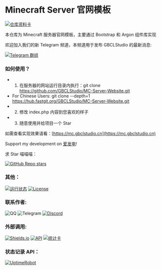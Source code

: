# Minecraft Server 官网模板
[![仓库资料卡](https://github-readme-stats.vercel.app/api/pin/?username=GBCLStudio&repo=MC-Server-Website&theme=default_repocard&show_owner=true)](https://github.com/GBCLStudio/MC-Server-Website)

本仓库为 Minecraft 服务器官网模板，主要通过 Bootstrap 和 Argon 组件库实现

欢迎加入我们的新 Telegram 频道，本频道用于发布 GBCLStudio 的最新消息:

[![Telegram  群组](https://img.shields.io/static/v1?label=%E6%9B%B4%E6%96%B0%E8%B5%84%E8%AE%AF&message=GBCLStudio%27s%20Update%20information&color=blue&style=for-the-badge&labelColor=green&logo=telegram)](https://t.me/gbclstudio_news)

### 如何使用？

- 1. 在服务器的网站运行目录内执行：git clone https://github.com/GBCLStudio/MC-Server-Website.git
- For Chinese Users: git clone --depth=1 https://hub.fastgit.org/GBCLStudio/MC-Server-Website.git 
- 2. 修改 index.php 内容到您喜欢的样子
- 3. 随意使用并给项目一个 Star

如需查看实现效果请看：[https://mc.gbclstudio.cn](https://mc.gbclstudio.cn)

Support my development on [爱发电](https://afdian.net/@GBCLStudio)!

求 Star 喵喵喵：

[![GitHub Repo stars](https://img.shields.io/github/stars/GBCLStudio/MC-Server-Website?label=%E6%9C%AC%E4%BB%93%E5%BA%93%20Star%20%E6%95%B0&logo=Github&color=orange&style=for-the-badge&labelColor=blue)](https://github.com/GBCLStudio/MC-Server-Website)

### 其他：

   [![运行状态](https://img.shields.io/website?down_color=red&labelColor=blue&down_message=Offline%20%7C%20%E4%B8%8B%E7%BA%BF&label=DEMO%20%E6%BC%94%E7%A4%BA%E9%A1%B5%E8%BF%90%E8%A1%8C%E7%8A%B6%E6%80%81&style=for-the-badge&up_color=green&up_message=Online%20%7C%20%E5%9C%A8%E7%BA%BF&url=https://mc.gbclstudio.cn)](https://mc.gbclstudio.cn)   [![License](https://img.shields.io/github/license/GBCLStudio/MC-Server-Website?color=orange&labelColor=blue&label=%E6%88%91%E4%BB%AC%E6%AD%A3%E5%9C%A8%E4%BD%BF%E7%94%A8&logo=GNU&style=for-the-badge)](https://www.gnu.org/licenses/gpl-3.0.html)

### 联系作者:

   ![QQ](https://img.shields.io/static/v1?label=%E8%85%BE%E8%AE%AF%20QQ&message=3175992523&color=orange&style=for-the-badge&labelColor=blue&logoColor=black&logo=Tencent%20QQ)   ![Telegram](https://img.shields.io/static/v1?label=Telegram&message=@Gong_cx&color=blue&style=for-the-badge&labelColor=green&logo=telegram)   [![Discord](https://img.shields.io/discord/879563083616489502?label=Discord%20%E6%9C%8D%E5%8A%A1%E5%99%A8&logo=discord&style=for-the-badge)](https://discord.com/channels/879563083616489502/)

### 外部调用:

   [![Shields.io](https://img.shields.io/static/v1?label=%E5%B0%8F%E5%8D%A1%E7%89%87&message=Shields.io&color=orange&labelColor=&style=for-the-badge&logo=Shields.io)](https://shields.io/)   [![API](https://img.shields.io/static/v1?label=%E4%BF%A1%E6%81%AF%E8%8E%B7%E5%8F%96%20API&message=Substats&color=orange&labelColor=&style=for-the-badge&logo=FastAPI&logoColor=brightgreen)](https://substats.spencerwoo.com/api.html)   [![统计卡](https://img.shields.io/static/v1?label=Github%20%E4%BF%A1%E6%81%AF%E7%BB%9F%E8%AE%A1%E5%8D%A1&message=GitHub%20Readme%20Stats&color=orange&labelColor=&style=for-the-badge&logo=Github)](https://github.com/anuraghazra/github-readme-stats)
   
### 状态记录 API：

 [![UptimeRobot](https://img.shields.io/static/v1?label=%E7%8A%B6%E6%80%81%E8%AE%B0%E5%BD%95%20API&message=UptimeRobot&color=orange&labelColor=&style=for-the-badge&logo=fastapi&logoColor=brightgreen)](https://uptimerobot.com/)
